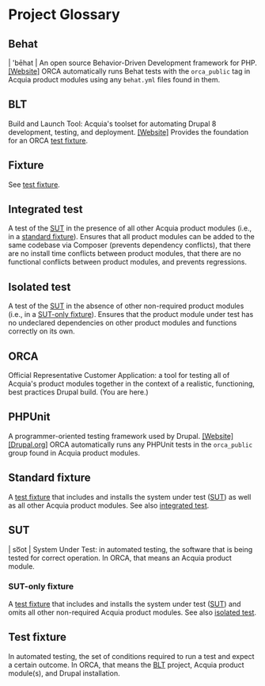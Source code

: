 # Project Glossary

## Behat

| 'bēhat | An open source Behavior-Driven Development framework for PHP. [[Website]](http://behat.org/) ORCA automatically runs Behat tests with the `orca_public` tag in Acquia product modules using any `behat.yml` files found in them.

## BLT

Build and Launch Tool: Acquia's toolset for automating Drupal 8 development, testing, and deployment. [[Website]](https://github.com/acquia/blt) Provides the foundation for an ORCA [test fixture](#test-fixture).

## Fixture

See [test fixture](#test-fixture).

## Integrated test

A test of the [SUT](#sut) in the presence of all other Acquia product modules (i.e., in a [standard fixture](#standard-fixture)). Ensures that all product modules can be added to the same codebase via Composer (prevents dependency conflicts), that there are no install time conflicts between product modules, that there are no functional conflicts between product modules, and prevents regressions.

## Isolated test

A test of the [SUT](#sut) in the absence of other non-required product modules (i.e., in a [SUT-only fixture](#sut-only-fixture)). Ensures that the product module under test has no undeclared dependencies on other product modules and functions correctly on its own.

## ORCA

Official Representative Customer Application: a tool for testing all of Acquia's product modules together in the context of a realistic, functioning, best practices Drupal build. (You are here.)

## PHPUnit

A programmer-oriented testing framework used by Drupal. [[Website]](https://phpunit.de/) [[Drupal.org]](https://www.drupal.org/docs/8/phpunit) ORCA automatically runs any PHPUnit tests in the `orca_public` group found in Acquia product modules.

## Standard fixture

A [test fixture](#test-fixture) that includes and installs the system under test ([SUT](#sut)) as well as all other Acquia product modules. See also [integrated test](#integrated-test).

## SUT

| so͞ot | System Under Test: in automated testing, the software that is being tested for correct operation. In ORCA, that means an Acquia product module.

### SUT-only fixture

A [test fixture](#test-fixture) that includes and installs the system under test ([SUT](#sut)) and omits all other non-required Acquia product modules. See also [isolated test](#isolated-test).

## Test fixture

In automated testing, the set of conditions required to run a test and expect a certain outcome. In ORCA, that means the [BLT](#blt) project, Acquia product module(s), and Drupal installation.
